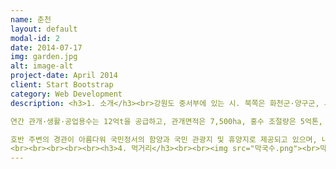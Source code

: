 ```yaml
---
name: 춘천
layout: default
modal-id: 2
date: 2014-07-17
img: garden.jpg
alt: image-alt
project-date: April 2014
client: Start Bootstrap
category: Web Development
description: <h3>1. 소개</h3><br>강원도 중서부에 있는 시. 북쪽은 화천군·양구군, 서쪽은 경기도 가평군, 남쪽은 홍천군, 동쪽은 인제군과 접한다. 시를 상징하는 꽃은 개나리, 나무는 은행나무, 새는 산까치, 동물은 호랑이이다.동단부와는 해발고도 1,000m 이상의 태백산맥 지맥들이 북동∼남서 방향으로 뻗어 있고, 그 지역 사이에 춘천분지가 있다. 분지 안쪽으로 해발고도 약 300m까지는 급사면을 이루나 그 이하에서는 구릉성 산지와 산록완사면이 넓게 발달되어 있다.<br>하천은 분지를 중심으로 북동쪽에서 소양강, 북서쪽에서 북한강이 흘러 분지 안에서 합류하여 남서류하다가 홍천군과의 경계선을 따라 서류하는 홍천강과 합류한다. 시내에는 소양호·춘천호·의암호가 있어 하류의 홍수조절과 발전 및 관광지·내류수로 등 중요한 몫을 한다. 소양강과 북한강 사이에 우두(牛頭) 평야와 샘밭(泉田) 등 기름진 충적지가 펼쳐져 있다.<br>내륙지방에 위치하므로 기온의 교차가 심한 대륙성 기후이나 지형의 영향으로 강수량은 비교적 많은 편이며, 호수로 둘러싸여 있어 안개 끼는 날이 많은 것이 특색이다. 1월 평균기온 －4.5℃, 8월 평균기온 24.3℃, 연평균기온 10.9℃이고, 최고기온 39.5℃, 최저기온 －31℃의 기록이 있으며, 연평균 강수량은 1,266.8mm(평년값 기준)이다.<br><br><br><h3>2. 위치</h3><br><P align><img src="춘천.png"></P><br>강원도 중서부에 위치하고 있다.<br><br><h3>3. 여행지</h3><br><img src="남이섬.png"><br><h4>" 남이섬 "</h4><br>강원도 춘천시 남산면에 있는 섬이다. 북한강에 떠 있는 반달 모양의 남이섬은 원래 섬이 아니었으나, 청평댐이 세워지면서 주위가 물에 잠겨 섬이 되었다. 남이섬 선착장에서 곧게 뻗은 길을 따라 섬으로 들어가 보면 이 섬의 이름이 유래된 남이장군의 묘소가 있다. 남이장군은 17세에 무과에 급제하고 조선조 세조 13년에 이시애의 난을 평정하여 공신이 되었으며, 27세에 병조판서가 되었으나 세조가 죽고 예종이 등극한 후 역적으로 몰려 28세의 젊은 나이에 요절하였다. "남아 이십에 나라를 평정하지 못하면 훗날에 누가 대장부라 하리오."라는 것이 남이장군이 남긴 시이다.<br>『강원도 땅이름』에 "경기도 가평군과 춘천시와의 경계를 이루고 있는 북한강 안에 있는 둘레 6㎞, 넓이 13만 7천평의 섬으로 동쪽으로 새덕산, 서쪽으로 불기산, 앞쪽으로는 굽이 도는 북한강 줄기가 어우러진 그림같이 아름다운 섬이다. 옛 지도에는 남도라 적혀 있는데 언제부터 남이섬이라 불렀는지는 문헌상에 나타나 있지 않고, 조선조 세조 때 이시애의 난을 평정한 남이 장군의 묘가 있다 하여 남이섬이라고 불린다."고 전하고 있다.<br><br><br><br><P align><img src="산토리니.png"></P><br><h4>" 산토리니 "</h4><br>강원도 춘천시 동면 장학리 144-16에 위치해 있는 산토리니는 실내 친환경 채소농장으로, 인삿말에 보면 "단지 음식의 맛과 분위기만을 중요시하기보다는 현대인들의 지친 마음에 향응하는 새로운 음식 문화를 이끌고자 합니다"라고 적혀있다. 이 곳은 카페와 레스토랑으로 구성되어 있으며, 프로포즈나 야외 결혼식, 돌단치다까지 할 수 있도록 되어 있다. 한국에서 볼 수 없는 이국적인 모습을 한껏 누리면서 좋은 추억을 쌓을 수 있는 멋진 곳이.<br><br><br><br><img src="제이드가든.png"><br><h4>" 제이드 가든 "</h4><br>강원도 춘천시 남산면에 있는 수목원으로, 2011년 4월에 개관하였으며, 총 163,528미터 부지에 조성되었다.<br> 단풍나무류, 붓꽃류, 만병초류, 블루베리류 등 총 2,662종류의 식물을 보유하고 있다. 식물원은 정원이 각각 24개의 테마로 구성되어 있는데, 영국식 정원, 키친 가든, 은행나무 미로원 등을 비롯하여, 유럽풍의 정원, 경치를 중심으로 한 정원, 전망을 볼 수 있는 정원 등의 3개의 주제에 따라 분류되어 있다.<br> 각각의 코스마다 단풍나무길, 숲속바람길 등과 같은 산책로로 구성되어있다. 강원도 춘천시 남산면 햇골길 80(서천길)에 있다.<br><br><br><br><img src="소양강댐.png"><br><h4>" 소양강댐 "</h4><br>강원도 춘천시 동면 월곡리와 신북면 천전리 사이의 북한강 지류인 소양강의 댐으로, 댐의 높이는 123m, 제방 길이는 530m, 총 저수량은 29억톤으로 진흙과 돌로써 만들어진 사력 다목적 댐이다. 유연면적은 2,703km이며 만수위 때의 수면먼적은 64.3km이다. <br>1967년 4월에 착공하여 1973년 10월에 완공하였는데 1950년경부터 다목적댐 건설사업을 계획하였으며, 1960년 3월 타당성을 건의하였다. 총공사비는 318억 7,000만원이 소요되었으며, 수몰지역은 춘천시·양구군·인제군의 3개 시·군, 6개 면, 38개 리로 4,600세대가 이주하였으며, 약 2,700ha의 논밭이 수몰되었다.<br>

연간 관개·생활·공업용수는 12억t을 공급하고, 관개면적은 7,500ha, 홍수 조절량은 5억톤, 시설 발전용량은 20만㎾, 연발전량은 353Ghw이다. 댐에 의하여 형성된 소양호는 댐에서 상류로 43.2㎞ 지점의 양구·인제까지 항행할 수 있는데, 유람선에 의한 소요시간은 1시간 20분이다.<br>

호반 주변의 경관이 아름다워 국민정서의 함양과 국민 관광지 및 휴양지로 제공되고 있으며, 내수면 어업개발 등으로 지역경제 발전에 기여하고 있다.
<br><br><br><br><br><h3>4. 먹거리</h3><br><br><img src="막국수.png"><br>막국수<br><br><br><img src="총떡.png"><br>총떡<br><br><br><img src="졸볶이.png"><br>졸볶이<br><br><br><img src="춘천닭갈비.png"><br>춘천닭갈비<br>
---
```

